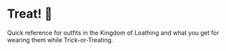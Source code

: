 # Treat! 🎃

Quick reference for outfits in the Kingdom of Loathing and what you get for wearing them while Trick-or-Treating.
